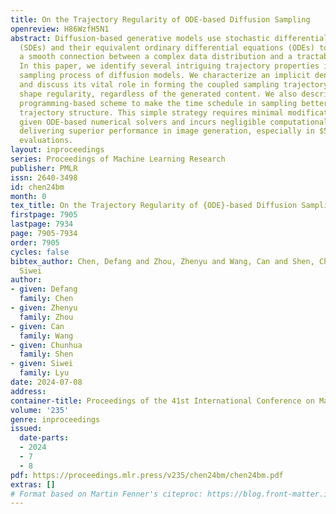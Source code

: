 ```yaml
---
title: On the Trajectory Regularity of ODE-based Diffusion Sampling
openreview: H86WzfH5N1
abstract: Diffusion-based generative models use stochastic differential equations
  (SDEs) and their equivalent ordinary differential equations (ODEs) to establish
  a smooth connection between a complex data distribution and a tractable prior distribution.
  In this paper, we identify several intriguing trajectory properties in the ODE-based
  sampling process of diffusion models. We characterize an implicit denoising trajectory
  and discuss its vital role in forming the coupled sampling trajectory with a strong
  shape regularity, regardless of the generated content. We also describe a dynamic
  programming-based scheme to make the time schedule in sampling better fit the underlying
  trajectory structure. This simple strategy requires minimal modification to any
  given ODE-based numerical solvers and incurs negligible computational cost, while
  delivering superior performance in image generation, especially in $5\sim 10$ function
  evaluations.
layout: inproceedings
series: Proceedings of Machine Learning Research
publisher: PMLR
issn: 2640-3498
id: chen24bm
month: 0
tex_title: On the Trajectory Regularity of {ODE}-based Diffusion Sampling
firstpage: 7905
lastpage: 7934
page: 7905-7934
order: 7905
cycles: false
bibtex_author: Chen, Defang and Zhou, Zhenyu and Wang, Can and Shen, Chunhua and Lyu,
  Siwei
author:
- given: Defang
  family: Chen
- given: Zhenyu
  family: Zhou
- given: Can
  family: Wang
- given: Chunhua
  family: Shen
- given: Siwei
  family: Lyu
date: 2024-07-08
address:
container-title: Proceedings of the 41st International Conference on Machine Learning
volume: '235'
genre: inproceedings
issued:
  date-parts:
  - 2024
  - 7
  - 8
pdf: https://proceedings.mlr.press/v235/chen24bm/chen24bm.pdf
extras: []
# Format based on Martin Fenner's citeproc: https://blog.front-matter.io/posts/citeproc-yaml-for-bibliographies/
---
```

